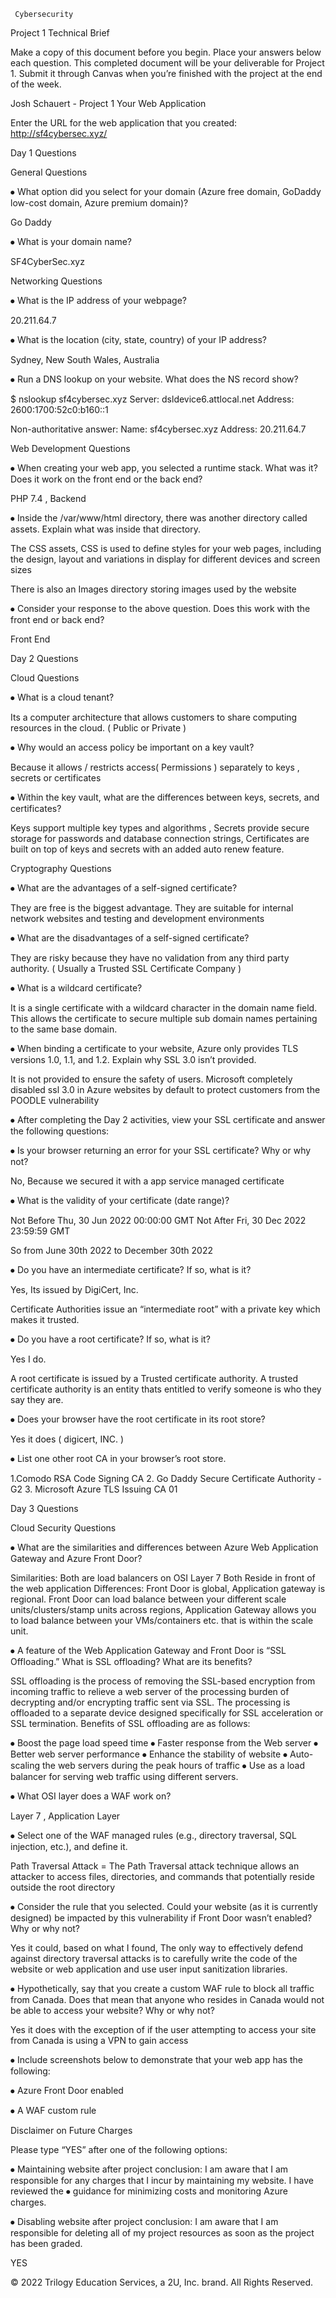 
     Cybersecurity
Project 1 Technical Brief

Make a copy of this document before you begin. Place your answers below 
each question. This completed document will be your deliverable for Project 1. Submit it through Canvas when you’re finished with the project at the end of the week.

Josh Schauert - Project 1
Your Web Application

Enter the URL for the web application that you created:
http://sf4cybersec.xyz/

Day 1 Questions

General Questions

⦁	What option did you select for your domain (Azure free domain,  GoDaddy low-cost domain, Azure premium domain)?

Go Daddy

⦁	What is your domain name?

SF4CyberSec.xyz

Networking Questions

⦁	What is the IP address of your webpage?

20.211.64.7

⦁	What is the location (city, state, country) of your IP address?

Sydney, New South Wales, Australia

⦁	Run a DNS lookup on your website. What does the NS record show?


$ nslookup sf4cybersec.xyz
Server:  dsldevice6.attlocal.net
Address:  2600:1700:52c0:b160::1

Non-authoritative answer:
Name:	sf4cybersec.xyz
Address:  20.211.64.7

Web Development Questions

⦁	When creating your web app, you selected a runtime stack.  What was it? Does it work on the front end or the back end? 

PHP 7.4 , Backend

⦁	Inside the /var/www/html directory, there was another directory called assets. Explain what was inside that directory.

The CSS assets, CSS is used to define styles for your web pages, including the design, layout and variations in display for different devices and screen sizes

There is also an Images directory storing images used by the website

⦁	Consider your response to the above question. Does this work with the front end or back end?

Front End


Day 2 Questions

Cloud Questions

⦁	What is a cloud tenant?

Its a computer architecture that allows customers to share computing resources in the cloud. ( Public or Private )

⦁	Why would an access policy be important on a key vault?

Because it allows / restricts access( Permissions ) separately to keys , secrets or certificates

⦁	Within the key vault, what are the differences between keys, secrets, and certificates?

Keys support multiple key types and algorithms , Secrets provide secure storage for passwords and database connection strings, Certificates are built on top of keys and secrets with an added auto renew feature.

Cryptography Questions

⦁	What are the advantages of a self-signed certificate?

They are free is the biggest advantage. They are suitable for internal network websites and testing and development environments

⦁	What are the disadvantages of a self-signed certificate?

They are risky because they have no validation from any third party authority. ( Usually a Trusted SSL Certificate Company )

⦁	What is a wildcard certificate?

It is a single certificate with a wildcard character in the domain name field. This allows the certificate to secure multiple sub domain names pertaining to the same base domain.

⦁	When binding a certificate to your website, Azure only provides TLS versions 1.0, 1.1, and 1.2.  Explain why SSL 3.0 isn’t provided.

It is not provided to ensure the safety of users. Microsoft completely disabled ssl 3.0 in Azure websites by default to protect customers from the POODLE vulnerability

⦁	After completing the Day 2 activities, view your SSL certificate and answer the following questions:

⦁	Is your browser returning an error for your SSL certificate? Why or why not?

No, Because we secured it with a app service managed certificate

⦁	What is the validity of your certificate (date range)?

Not Before Thu, 30 Jun 2022 00:00:00 GMT
Not After Fri, 30 Dec 2022 23:59:59 GMT

So from June 30th 2022 to December 30th 2022

⦁	Do you have an intermediate certificate? If so, what is it?

Yes, Its issued by DigiCert, Inc.

Certificate Authorities issue an “intermediate root” with a private key which makes it trusted.

⦁	Do you have a root certificate? If so, what is it?

Yes I do.

A root certificate is issued by a Trusted certificate authority. A trusted certificate authority is an entity thats entitled to verify someone is who they say they are.

⦁	Does your browser have the root certificate in its root store?

Yes it does ( digicert, INC. )

⦁	List one other root CA in your browser’s root store.

1.Comodo RSA Code Signing CA
2. Go Daddy Secure Certificate Authority - G2
3. Microsoft Azure TLS Issuing CA 01


Day 3 Questions

Cloud Security Questions 

⦁	What are the similarities and differences between Azure Web Application Gateway and Azure Front Door?

Similarities: Both are load balancers on OSI Layer 7
              Both Reside in front of the web application
Differences: Front Door is global, Application gateway is regional. Front Door can load balance between your different scale units/clusters/stamp units across regions, Application Gateway allows you to load balance between your VMs/containers etc. that is within the scale unit.
              

⦁	A feature of the Web Application Gateway and Front Door is “SSL Offloading.” What is SSL offloading? What are its benefits?

SSL offloading is the process of removing the SSL-based encryption from incoming traffic to relieve a web server of the processing burden of decrypting and/or encrypting traffic sent via SSL. The processing is offloaded to a separate device designed specifically for SSL acceleration or SSL termination. Benefits of SSL offloading are as follows:

⦁	Boost the page load speed time
⦁	Faster response from the Web server
⦁	Better web server performance
⦁	Enhance the stability of website
⦁	Auto-scaling the web servers during the peak hours of traffic
⦁	Use as a load balancer for serving web traffic using different servers.


⦁	What OSI layer does a WAF work on?

Layer 7 , Application Layer

⦁	Select one of the WAF managed rules (e.g., directory traversal, SQL injection, etc.), and define it.

Path Traversal Attack = The Path Traversal attack technique allows an attacker to access files, directories, and commands that potentially reside outside the root directory

⦁	Consider the rule that you selected. Could your website (as it is currently designed) be impacted by this vulnerability if Front Door wasn’t enabled? Why or why not?

Yes it could, based on what I found, The only way to effectively defend against directory traversal attacks is to carefully write the code of the website or web application and use user input sanitization libraries.

⦁	Hypothetically, say that you create a custom WAF rule to block all traffic from Canada. Does that mean that anyone who resides in Canada would not be able to access your website? Why or why not? 

Yes it does with the exception of if the user attempting to access your site from Canada is using a VPN to gain access

⦁	Include screenshots below to demonstrate that your web app has the following:

⦁	Azure Front Door enabled

 

⦁	A WAF custom rule

 


Disclaimer on Future Charges 

Please type “YES” after one of the following options:

⦁	Maintaining website after project conclusion: I am aware that I am responsible for any charges that I incur by maintaining my website. I have reviewed the ⦁	guidance for minimizing costs and monitoring Azure charges.

⦁	Disabling website after project conclusion: I am aware that I am responsible for deleting all of my project resources as soon as the project has been graded.

YES

© 2022 Trilogy Education Services, a 2U, Inc. brand. All Rights Reserved.
